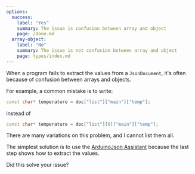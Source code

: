 ```yaml
---
options:
  success:
    label: "Yes"
    summary: The issue is confusion between array and object
    page: /done.md
  array-object:
    label: "No"
    summary: The issue is not confusion between array and object
    page: types/index.md
---
```


When a program fails to extract the values from a `JsonDocument`, it's often because of confusion between arrays and objects.

For example, a common mistake is to write:

```c++
const char* temperature = doc["list"]["main"]["temp"];
```

instead of

```c++
const char* temperature = doc["list"][0]["main"]["temp"];
```

There are many variations on this problem, and I cannot list them all.

The simplest solution is to use the [ArduinoJson Assistant](/v7/assistant/) because the last step shows how to extract the values.

Did this solve your issue?
